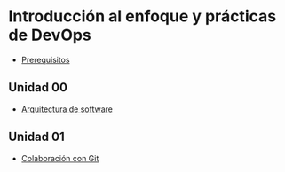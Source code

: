 # Introducción al enfoque y prácticas de DevOps

- [Prerequisitos](Prerequisitos.md)

## Unidad 00

* [Arquitectura de software](./unidades/00)


## Unidad 01

* [Colaboración con Git](./unidades/01)

